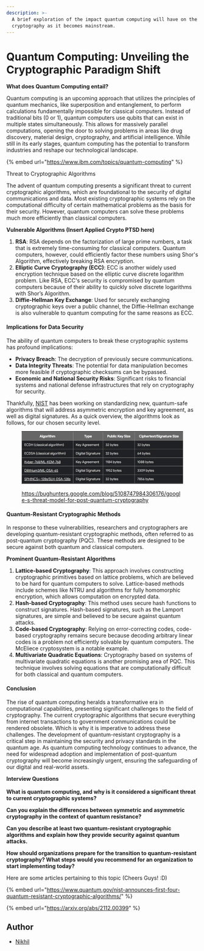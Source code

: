 ```yaml
---
description: >-
  A brief exploration of the impact quantum computing will have on the world of
  cryptography as it becomes mainstream.
---
```


# Quantum Computing: Unveiling the Cryptographic Paradigm Shift

**What does Quantum Computing entail?**

Quantum computing is an upcoming approach that utilizes the principles of quantum mechanics, like superposition and entanglement, to perform calculations fundamentally impossible for classical computers. Instead of traditional bits (0 or 1), quantum computers use qubits that can exist in multiple states simultaneously. This allows for massively parallel computations, opening the door to solving problems in areas like drug discovery, material design, cryptography, and artificial intelligence. While still in its early stages, quantum computing has the potential to transform industries and reshape our technological landscape.

{% embed url="https://www.ibm.com/topics/quantum-computing" %}

Threat to Cryptographic Algorithms

The advent of quantum computing presents a significant threat to current cryptographic algorithms, which are foundational to the security of digital communications and data. Most existing cryptographic systems rely on the computational difficulty of certain mathematical problems as the basis for their security. However, quantum computers can solve these problems much more efficiently than classical computers.

**Vulnerable Algorithms (Insert Applied Crypto PTSD here)**

1. **RSA**: RSA depends on the factorization of large prime numbers, a task that is extremely time-consuming for classical computers. Quantum computers, however, could efficiently factor these numbers using Shor's Algorithm, effectively breaking RSA encryption.
2. **Elliptic Curve Cryptography (ECC)**: ECC is another widely used encryption technique based on the elliptic curve discrete logarithm problem. Like RSA, ECC's security is compromised by quantum computers because of their ability to quickly solve discrete logarithms with Shor’s Algorithm.
3. **Diffie-Hellman Key Exchange**: Used for securely exchanging cryptographic keys over a public channel, the Diffie-Hellman exchange is also vulnerable to quantum computing for the same reasons as ECC.

#### Implications for Data Security

The ability of quantum computers to break these cryptographic systems has profound implications:

* **Privacy Breach**: The decryption of previously secure communications.
* **Data Integrity Threats**: The potential for data manipulation becomes more feasible if cryptographic checksums can be bypassed.
* **Economic and National Security Risks**: Significant risks to financial systems and national defense infrastructures that rely on cryptography for security.

Thankfully, [NIST](https://csrc.nist.gov/Projects/Post-Quantum-Cryptography) has been working on standardizing new, quantum-safe algorithms that will address asymmetric encryption and key agreement, as well as digital signatures. As a quick overview, the algorithms look as follows, for our chosen security level.

<figure><img src="../.gitbook/assets/image (16).png" alt=""><figcaption><p><a href="https://bughunters.google.com/blog/5108747984306176/google-s-threat-model-for-post-quantum-cryptography">https://bughunters.google.com/blog/5108747984306176/google-s-threat-model-for-post-quantum-cryptography</a><br></p></figcaption></figure>

#### Quantum-Resistant Cryptographic Methods

In response to these vulnerabilities, researchers and cryptographers are developing quantum-resistant cryptographic methods, often referred to as post-quantum cryptography (PQC). These methods are designed to be secure against both quantum and classical computers.

**Prominent Quantum-Resistant Algorithms**

1. **Lattice-based Cryptography**: This approach involves constructing cryptographic primitives based on lattice problems, which are believed to be hard for quantum computers to solve. Lattice-based methods include schemes like NTRU and algorithms for fully homomorphic encryption, which allows computation on encrypted data.
2. **Hash-based Cryptography**: This method uses secure hash functions to construct signatures. Hash-based signatures, such as the Lamport signatures, are simple and believed to be secure against quantum attacks.
3. **Code-based Cryptography**: Relying on error-correcting codes, code-based cryptography remains secure because decoding arbitrary linear codes is a problem not efficiently solvable by quantum computers. The McEliece cryptosystem is a notable example.
4. **Multivariate Quadratic Equations**: Cryptography based on systems of multivariate quadratic equations is another promising area of PQC. This technique involves solving equations that are computationally difficult for both classical and quantum computers.

#### Conclusion

The rise of quantum computing heralds a transformative era in computational capabilities, presenting significant challenges to the field of cryptography. The current cryptographic algorithms that secure everything from internet transactions to government communications could be rendered obsolete. Which is why it is imperative to address these challenges. The development of quantum-resistant cryptography is a critical step in maintaining the security and privacy standards in the quantum age. As quantum computing technology continues to advance, the need for widespread adoption and implementation of post-quantum cryptography will become increasingly urgent, ensuring the safeguarding of our digital and real-world assets.



**Interview Questions**\
\
**What is quantum computing, and why is it considered a significant threat to current cryptographic systems?**&#x20;

**Can you explain the differences between symmetric and asymmetric cryptography in the context of quantum resistance?**&#x20;

**Can you describe at least two quantum-resistant cryptographic algorithms and explain how they provide security against quantum attacks.**&#x20;

**How should organizations prepare for the transition to quantum-resistant cryptography? What steps would you recommend for an organization to start implementing today?**



Here are some articles pertaining to this topic (Cheers Guys! :D)

{% embed url="https://www.quantum.gov/nist-announces-first-four-quantum-resistant-cryptographic-algorithms/" %}

{% embed url="https://arxiv.org/abs/2112.00399" %}

## Author

* [Nikhil](https://github.com/KR0N0S99)
